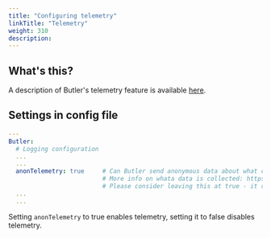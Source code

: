 ```yaml
---
title: "Configuring telemetry"
linkTitle: "Telemetry"
weight: 310
description:
---
```


## What's this?

A description of Butler's telemetry feature is available [here](/docs/about/telemetry/).

## Settings in config file

```yaml
---
Butler:
  # Logging configuration
  ...
  ...
  anonTelemetry: true     # Can Butler send anonymous data about what computer it is running on? 
                          # More info on whata data is collected: https://butler.ptarmiganlabs.com/docs/about/telemetry/
                          # Please consider leaving this at true - it really helps future development of Butler!
  ...
  ...
```

Setting `anonTelemetry` to true enables telemetry, setting it to false disables telemetry.

